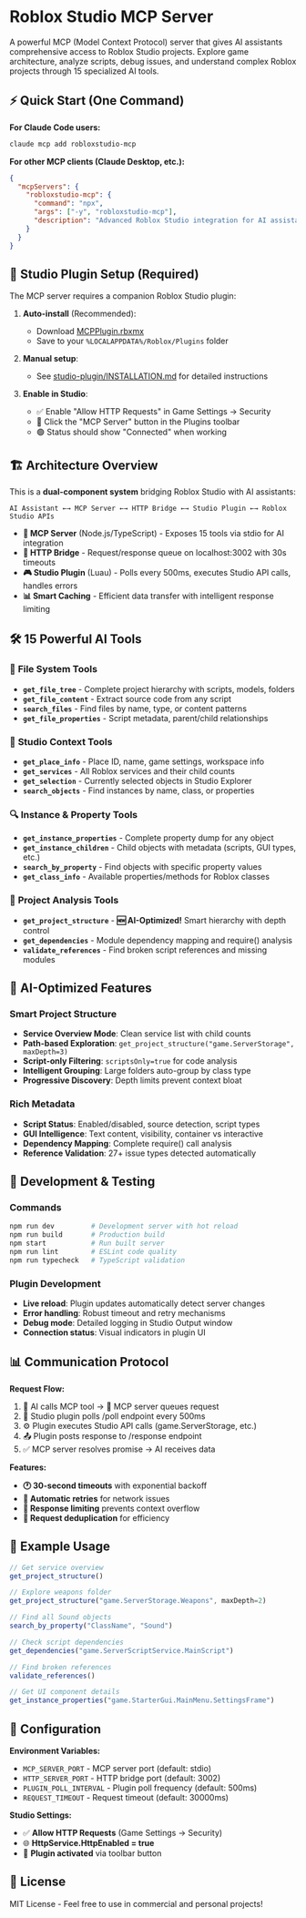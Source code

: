 # Roblox Studio MCP Server

A powerful MCP (Model Context Protocol) server that gives AI assistants comprehensive access to Roblox Studio projects. Explore game architecture, analyze scripts, debug issues, and understand complex Roblox projects through 15 specialized AI tools.

## ⚡ Quick Start (One Command)

**For Claude Code users:**
```bash
claude mcp add robloxstudio-mcp
```

**For other MCP clients (Claude Desktop, etc.):**
```json
{
  "mcpServers": {
    "robloxstudio-mcp": {
      "command": "npx",
      "args": ["-y", "robloxstudio-mcp"],
      "description": "Advanced Roblox Studio integration for AI assistants"
    }
  }
}
```

## 🔌 Studio Plugin Setup (Required)

The MCP server requires a companion Roblox Studio plugin:

1. **Auto-install** (Recommended):
   - Download [MCPPlugin.rbxmx](https://github.com/boshyxd/robloxstudio-mcp/releases/latest/download/MCPPlugin.rbxmx)
   - Save to your `%LOCALAPPDATA%/Roblox/Plugins` folder

2. **Manual setup**:
   - See [studio-plugin/INSTALLATION.md](studio-plugin/INSTALLATION.md) for detailed instructions

3. **Enable in Studio**:
   - ✅ Enable "Allow HTTP Requests" in Game Settings → Security
   - 🔘 Click the "MCP Server" button in the Plugins toolbar
   - 🟢 Status should show "Connected" when working

## 🏗️ Architecture Overview

This is a **dual-component system** bridging Roblox Studio with AI assistants:

```
AI Assistant ←→ MCP Server ←→ HTTP Bridge ←→ Studio Plugin ←→ Roblox Studio APIs
```

- **🧠 MCP Server** (Node.js/TypeScript) - Exposes 15 tools via stdio for AI integration
- **🔗 HTTP Bridge** - Request/response queue on localhost:3002 with 30s timeouts  
- **🎮 Studio Plugin** (Luau) - Polls every 500ms, executes Studio API calls, handles errors
- **📊 Smart Caching** - Efficient data transfer with intelligent response limiting

## 🛠️ 15 Powerful AI Tools

### 📁 **File System Tools**
- **`get_file_tree`** - Complete project hierarchy with scripts, models, folders
- **`get_file_content`** - Extract source code from any script
- **`search_files`** - Find files by name, type, or content patterns  
- **`get_file_properties`** - Script metadata, parent/child relationships

### 🎯 **Studio Context Tools**  
- **`get_place_info`** - Place ID, name, game settings, workspace info
- **`get_services`** - All Roblox services and their child counts
- **`get_selection`** - Currently selected objects in Studio Explorer
- **`search_objects`** - Find instances by name, class, or properties

### 🔍 **Instance & Property Tools**
- **`get_instance_properties`** - Complete property dump for any object
- **`get_instance_children`** - Child objects with metadata (scripts, GUI types, etc.)
- **`search_by_property`** - Find objects with specific property values
- **`get_class_info`** - Available properties/methods for Roblox classes

### 🏢 **Project Analysis Tools**
- **`get_project_structure`** - **🆕 AI-Optimized!** Smart hierarchy with depth control
- **`get_dependencies`** - Module dependency mapping and require() analysis  
- **`validate_references`** - Find broken script references and missing modules

## 🧠 AI-Optimized Features

### **Smart Project Structure** 
- **Service Overview Mode**: Clean service list with child counts
- **Path-based Exploration**: `get_project_structure("game.ServerStorage", maxDepth=3)`
- **Script-only Filtering**: `scriptsOnly=true` for code analysis
- **Intelligent Grouping**: Large folders auto-group by class type
- **Progressive Discovery**: Depth limits prevent context bloat

### **Rich Metadata**
- **Script Status**: Enabled/disabled, source detection, script types
- **GUI Intelligence**: Text content, visibility, container vs interactive
- **Dependency Mapping**: Complete require() call analysis
- **Reference Validation**: 27+ issue types detected automatically

## 🚀 Development & Testing

### **Commands**
```bash
npm run dev         # Development server with hot reload  
npm run build       # Production build
npm start           # Run built server
npm run lint        # ESLint code quality
npm run typecheck   # TypeScript validation
```

### **Plugin Development**
- **Live reload**: Plugin updates automatically detect server changes
- **Error handling**: Robust timeout and retry mechanisms  
- **Debug mode**: Detailed logging in Studio Output window
- **Connection status**: Visual indicators in plugin UI

## 📊 Communication Protocol

**Request Flow:**
1. 🤖 AI calls MCP tool → 📡 MCP server queues request
2. 🔄 Studio plugin polls /poll endpoint every 500ms  
3. ⚙️ Plugin executes Studio API calls (game.ServerStorage, etc.)
4. 📤 Plugin posts response to /response endpoint
5. ✅ MCP server resolves promise → AI receives data

**Features:**
- **🕐 30-second timeouts** with exponential backoff
- **🔄 Automatic retries** for network issues  
- **📏 Response limiting** prevents context overflow
- **🎯 Request deduplication** for efficiency

## 🎯 Example Usage

```javascript
// Get service overview
get_project_structure()

// Explore weapons folder
get_project_structure("game.ServerStorage.Weapons", maxDepth=2)

// Find all Sound objects  
search_by_property("ClassName", "Sound")

// Check script dependencies
get_dependencies("game.ServerScriptService.MainScript")

// Find broken references
validate_references()

// Get UI component details
get_instance_properties("game.StarterGui.MainMenu.SettingsFrame")
```

## 🔧 Configuration

**Environment Variables:**
- `MCP_SERVER_PORT` - MCP server port (default: stdio)
- `HTTP_SERVER_PORT` - HTTP bridge port (default: 3002)
- `PLUGIN_POLL_INTERVAL` - Plugin poll frequency (default: 500ms)
- `REQUEST_TIMEOUT` - Request timeout (default: 30000ms)

**Studio Settings:**
- ✅ **Allow HTTP Requests** (Game Settings → Security)
- 🌐 **HttpService.HttpEnabled = true**
- 🔌 **Plugin activated** via toolbar button

## 📄 License

MIT License - Feel free to use in commercial and personal projects!
